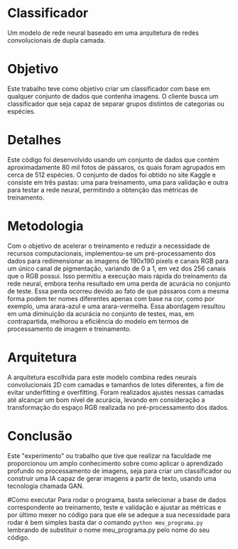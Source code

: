 # Classificador
Um modelo de rede neural baseado em uma arquitetura de redes convolucionais de dupla camada.

# Objetivo
Este trabalho teve como objetivo criar um classificador com base em qualquer conjunto de dados que contenha imagens. O cliente busca um classificador que seja capaz de separar grupos distintos de categorias ou espécies.

# Detalhes
Este código foi desenvolvido usando um conjunto de dados que contém aproximadamente 80 mil fotos de pássaros, os quais foram agrupados em cerca de 512 espécies. O conjunto de dados foi obtido no site Kaggle e consiste em três pastas: uma para treinamento, uma para validação e outra para testar a rede neural, permitindo a obtenção das métricas de treinamento.

# Metodologia
Com o objetivo de acelerar o treinamento e reduzir a necessidade de recursos computacionais, implementou-se um pré-processamento dos dados para redimensionar as imagens de 190x190 pixels e canais RGB para um único canal de pigmentação, variando de 0 a 1, em vez dos 256 canais que o RGB possui. Isso permitiu a execução mais rápida do treinamento da rede neural, embora tenha resultado em uma perda de acurácia no conjunto de teste. Essa perda ocorreu devido ao fato de que pássaros com a mesma forma podem ter nomes diferentes apenas com base na cor, como por exemplo, uma arara-azul e uma arara-vermelha. Essa abordagem resultou em uma diminuição da acurácia no conjunto de testes, mas, em contrapartida, melhorou a eficiência do modelo em termos de processamento de imagem e treinamento.

# Arquitetura
A arquitetura escolhida para este modelo combina redes neurais convolucionais 2D com camadas e tamanhos de lotes diferentes, a fim de evitar underfitting e overfitting. Foram realizados ajustes nessas camadas até alcançar um bom nível de acurácia, levando em consideração a transformação do espaço RGB realizada no pré-processamento dos dados.

# Conclusão
Este "experimento" ou trabalho que tive que realizar na faculdade me proporcionou um amplo conhecimento sobre como aplicar o aprendizado profundo no processamento de imagens, seja para criar um classificador ou construir uma IA capaz de gerar imagens a partir de texto, usando uma tecnologia chamada GAN.

#Como executar
Para rodar o programa, basta selecionar a base de dados correspondente ao treinamento, teste e validação e ajustar as métricas e por último mexer no código para que ele se adeque a sua necessidade para rodar é bem simples basta dar o comando ```python meu_programa.py``` lembrando de substituir o nome meu_programa.py pelo nome do seu código.
